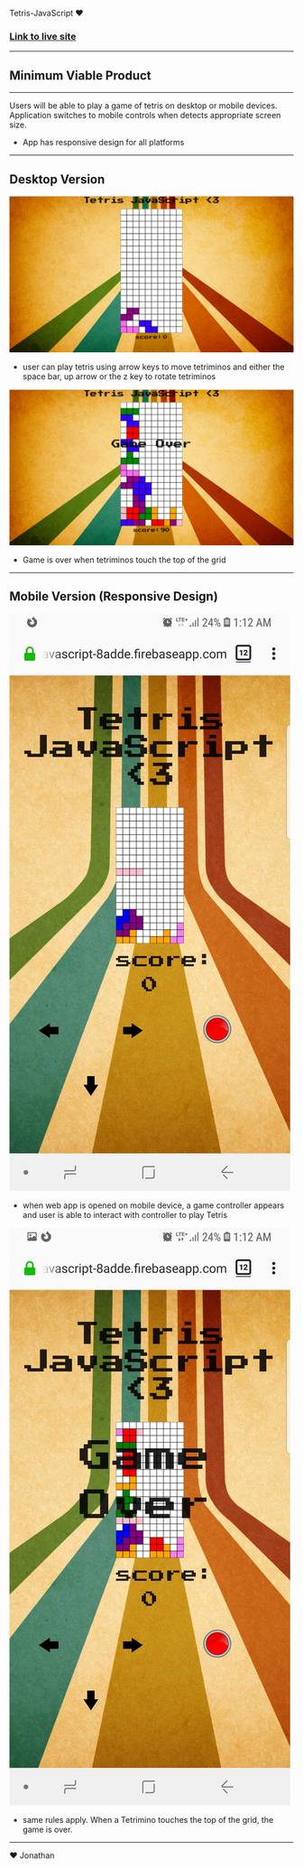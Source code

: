 Tetris-JavaScript :heart:

### [Link to live site](https://tetrisjavascript-8adde.firebaseapp.com/)

___

## Minimum Viable Product
___
Users will be able to play a game of tetris on desktop or mobile devices. Application switches to mobile controls when detects appropriate screen size.
- App has responsive design for all platforms
___
## Desktop Version
![desktopGameplay](./assets/desktopGameplay.png)
- user can play tetris using arrow keys to move tetriminos and either the space bar, up arrow or the z key to rotate tetriminos

![desktopGameplay](./assets/desktopLosing.png)
- Game is over when tetriminos touch the top of the grid

___

## Mobile Version (Responsive Design)
![mobileGameplay](./assets/mobileGameplay.jpg)

- when web app is opened on mobile device, a game controller appears and user is able to interact with controller to play Tetris

![mobileLosing](./assets/mobileLosing.jpg)

- same rules apply. When a Tetrimino touches the top of the grid, the game is over.

___

:heart: Jonathan